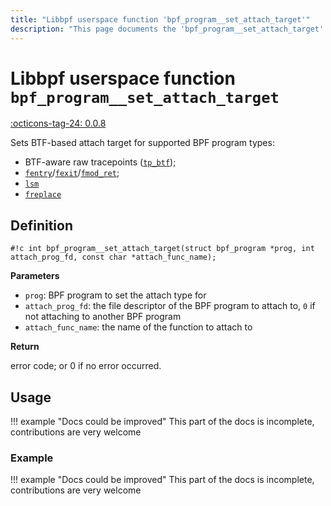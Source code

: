 ```yaml
---
title: "Libbpf userspace function 'bpf_program__set_attach_target'"
description: "This page documents the 'bpf_program__set_attach_target' libbpf userspace function, including its definition, usage, and examples."
---
```

# Libbpf userspace function `bpf_program__set_attach_target`

<!-- [LIBBPF_TAG] -->
[:octicons-tag-24: 0.0.8](https://github.com/libbpf/libbpf/releases/tag/v0.0.8)
<!-- [/LIBBPF_TAG] -->

Sets BTF-based attach target for supported BPF program types:

- BTF-aware raw tracepoints ([`tp_btf`](../../../linux/program-type/BPF_PROG_TYPE_TRACING.md#raw-tracepoint));   
- [`fentry`](../../../linux/program-type/BPF_PROG_TYPE_TRACING.md#fentry)/[`fexit`](../../../linux/program-type/BPF_PROG_TYPE_TRACING.md#fexit)/[`fmod_ret`](../../../linux/program-type/BPF_PROG_TYPE_TRACING.md#modify-return);   
- [`lsm`](../../../linux/program-type/BPF_PROG_TYPE_LSM.md)   
- [`freplace`](../../../linux/program-type/BPF_PROG_TYPE_EXT.md)

## Definition

`#!c int bpf_program__set_attach_target(struct bpf_program *prog, int attach_prog_fd, const char *attach_func_name);`

**Parameters**

- `prog`: BPF program to set the attach type for
- `attach_prog_fd`: the file descriptor of the BPF program to attach to, `0` if not attaching to another BPF program
- `attach_func_name`: the name of the function to attach to

**Return**

error code; or 0 if no error occurred.

## Usage

!!! example "Docs could be improved"
    This part of the docs is incomplete, contributions are very welcome

### Example

!!! example "Docs could be improved"
    This part of the docs is incomplete, contributions are very welcome

